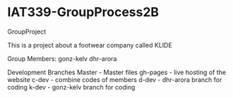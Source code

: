 # IAT339-GroupProcess2B
GroupProject

This is a project about a footwear company called KLIDE

Group Members:
gonz-kelv
dhr-arora

Development Branches
Master - Master files
gh-pages - live hosting of the website
c-dev - combine codes of members
d-dev - dhr-arora branch for coding
k-dev - gonz-kelv branch for coding
